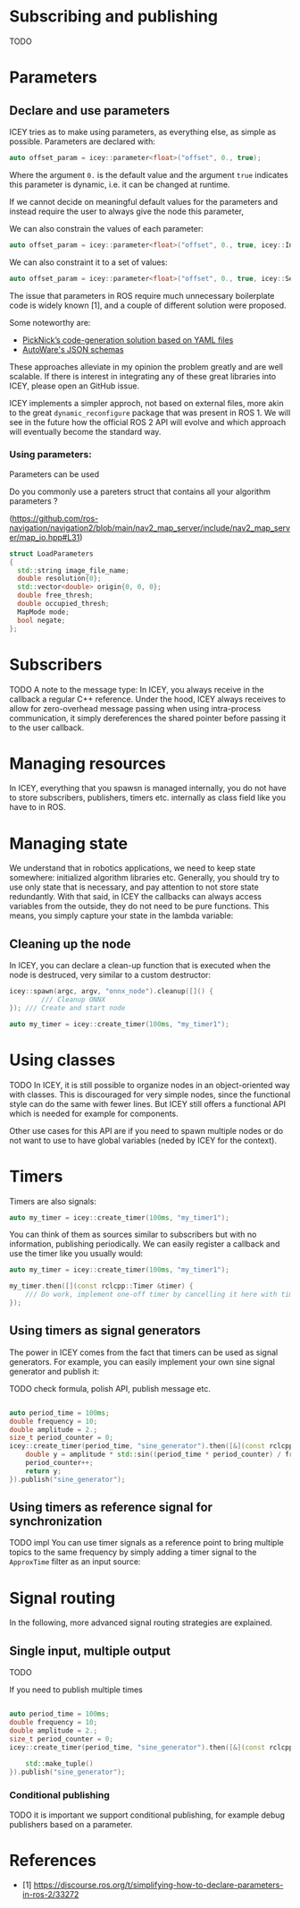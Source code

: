 # Subscribing and publishing 
TODO 

# Parameters 

## Declare and use parameters 

ICEY tries as to make using parameters, as everything else, as simple as possible.
Parameters are declared with:

```cpp
auto offset_param = icey::parameter<float>("offset", 0., true);
```

Where the argument `0.` is the default value and the argument `true` indicates this parameter is dynamic, i.e. it can be changed at runtime.

If we cannot decide on meaningful default values for the parameters and instead require the user to always give the node this parameter, 


We can also constrain the values of each parameter: 

```cpp
auto offset_param = icey::parameter<float>("offset", 0., true, icey::Interval(0, 1));
```

We can also constraint it to a set of values: 

```cpp
auto offset_param = icey::parameter<float>("offset", 0., true, icey::Set(0, 0.5, 1));
```

The issue that parameters in ROS require much unnecessary boilerplate code is 
widely known [1], and a couple of different solution were proposed.

Some noteworthy are: 
- [PickNick’s code-generation solution based on YAML files](https://github.com/PickNikRobotics/generate_parameter_library)
- [AutoWare's JSON schemas](https://github.com/orgs/autowarefoundation/discussions/3433)

These approaches alleviate in my opinion the problem greatly and are well scalable. 
If there is interest in integrating any of these great libraries into ICEY, please open an GitHub issue.

ICEY implements a simpler approch, not based on external files, more akin to the great `dynamic_reconfigure` package that was present in ROS 1. We will see in the future how the official ROS 2 API will evolve and which approach will eventually become the standard way.

### Using parameters: 

Parameters can be used


Do you commonly use a pareters struct that contains all your algorithm parameters ? 

(https://github.com/ros-navigation/navigation2/blob/main/nav2_map_server/include/nav2_map_server/map_io.hpp#L31)

```cpp
struct LoadParameters
{
  std::string image_file_name;
  double resolution{0};
  std::vector<double> origin{0, 0, 0};
  double free_thresh;
  double occupied_thresh;
  MapMode mode;
  bool negate;
};
```

# Subscribers 

TODO 
A note to the message type: In ICEY, you always receive in the callback a regular C++ reference. 
Under the hood, ICEY always receives to allow for zero-overhead message passing when using intra-process communication, it simply dereferences the shared pointer before passing it to the user callback. 


# Managing resources 

In ICEY, everything that you spawsn is managed internally, you do not have to store subscribers, publishers, timers etc. internally as class field like you have to in ROS. 

# Managing state 

We understand that in robotics applications, we need to keep state somewhere: initialized algorithm libraries etc. Generally, you should try to use only state that is necessary, and pay attention to not store state redundantly. With that said, in ICEY the callbacks can always access variables from the outside, they do not need to be pure functions. This means, you simply capture your state in the lambda variable:

## Cleaning up the node 

In ICEY, you can declare a clean-up function that is executed when the node is destruced, very similar to a custom destructor: 

```cpp
icey::spawn(argc, argv, "onnx_node").cleanup([]() {
        /// Cleanup ONNX
}); /// Create and start node
```

```cpp
auto my_timer = icey::create_timer(100ms, "my_timer1");
```


# Using classes

TODO 
In ICEY, it is still possible to organize nodes in an object-oriented way with classes. This is discouraged for very simple nodes, since the functional style can do the same with fewer lines. 
But ICEY still offers a functional API which is needed for example for components. 


Other use cases for this API are if you need to spawn multiple nodes or do not want to use to have global variables (neded by ICEY for the context).

# Timers 

Timers are also signals:

```cpp
auto my_timer = icey::create_timer(100ms, "my_timer1");
```

You can think of them as sources similar to subscribers but with no information, publishing periodically. 
We can easily register a callback and use the timer like you usually would: 

```cpp
auto my_timer = icey::create_timer(100ms, "my_timer1");

my_timer.then([](const rclcpp::Timer &timer) {
    /// Do work, implement one-off timer by cancelling it here with timer.cancel() etc.
});
```

## Using timers as signal generators

The power in ICEY comes from the fact that timers can be used as signal generators. For example, you can easily implement your own sine signal generator and publish it: 

TODO check formula, polish API, publish message etc.

```cpp

auto period_time = 100ms;
double frequency = 10;
double amplitude = 2.;
size_t period_counter = 0;
icey::create_timer(period_time, "sine_generator").then([&](const rclcpp::Timer &timer) {
    double y = amplitude * std::sin((period_time * period_counter) / frequency * 2 * M_PI);
    period_counter++;
    return y;
}).publish("sine_generator");
```


## Using timers as reference signal for synchronization 

TODO impl
You can use timer signals as a reference point to bring multiple topics to the same frequency by simply adding a timer signal to the `ApproxTime` filter as an input source:


# Signal routing 

In the following, more advanced signal routing strategies are explained.

## Single input, multiple output 

TODO 

If you need to publish multiple times

```cpp

auto period_time = 100ms;
double frequency = 10;
double amplitude = 2.;
size_t period_counter = 0;
icey::create_timer(period_time, "sine_generator").then([&](const rclcpp::Timer &timer) {
    
    std::make_tuple()
}).publish("sine_generator");
```


### Conditional publishing 

TODO it is important we support conditional publishing, for example debug publishers based on a parameter.


# References 

- [1] https://discourse.ros.org/t/simplifying-how-to-declare-parameters-in-ros-2/33272
